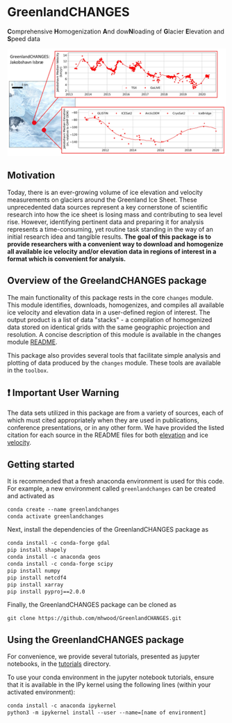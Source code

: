 # GreenlandCHANGES
**C**omprehensive **H**omogenization **A**nd dow**N**loading of **G**lacier **E**levation and **S**peed data

![Jakobshavn Example](https://github.com/mhwood/GreenlandCHANGES/blob/master/jakobshavn_example.jpg)

## Motivation
Today, there is an ever-growing volume of ice elevation and velocity measurements on glaciers around the Greenland Ice Sheet. These unprecedented data sources represent a key cornerstone of scientific research into how the ice sheet is losing mass and contributing to sea level rise. However, identifying pertinent data and preparing it for analysis represents a time-consuming, yet routine task standing in the way of an initial research idea and tangible results. **The goal of this package is to provide researchers with a convenient way to download and homogenize all available ice velocity and/or elevation data in regions of interest in a format which is convenient for analysis.**

## Overview of the GreelandCHANGES package

The main functionality of this package rests in the core `changes` module. This module identifies, downloads, homogenizes, and compiles all available ice velocity and elevation data in a user-defined region of interest. The output product is a list of data "stacks" - a compilation of homogenized data stored on identical grids with the same geographic projection and resolution. A concise description of this module is available in the changes module [README](https://github.com/mhwood/GreenlandCHANGES/blob/master/changes/README.md).

This package also provides several tools that facilitate simple analysis and plotting of data produced by the `changes` module. These tools are available in the `toolbox`.

## :exclamation: Important User Warning
The data sets utilized in this package are from a variety of sources, each of which must cited appropriately when they are used in publications, conference presentations, or in any other form. We have provided the listed citation for each source in the README files for both [elevation](https://github.com/mhwood/GreenlandCHANGES/blob/master/changes/elevation/README.md) and ice [velocity](https://github.com/mhwood/GreenlandCHANGES/blob/master/changes/velocity/README.md). 

## Getting started
It is recommended that a fresh anaconda environment is used for this code. For example, a new environment called `greenlandchanges` can be created and activated as
```
conda create --name greenlandchanges
conda activate greenlandchanges
```

Next, install the dependencies of the GreenlandCHANGES package as
```
conda install -c conda-forge gdal
pip install shapely
conda install -c anaconda geos
conda install -c conda-forge scipy
pip install numpy
pip install netcdf4
pip install xarray
pip install pyproj==2.0.0
```

Finally, the GreenlandCHANGES package can be cloned as 
```
git clone https://github.com/mhwood/GreenlandCHANGES.git
```

## Using the GreenlandCHANGES package
For convenience, we provide several tutorials, presented as jupyter notebooks, in the [tutorials](https://github.com/mhwood/GreenlandCHANGES/tree/master/tutorials) directory.

To use your conda environment in the jupyter notebook tutorials, ensure that it is available in the IPy kernel using the following lines (within your activated environment):
```
conda install -c anaconda ipykernel
python3 -m ipykernel install --user --name=[name of environment]
```

